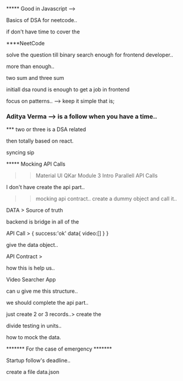 ***** Good in Javascript -->

Basics of DSA for neetcode..

if don't have time to cover the

****NeetCode

solve the question till binary search enough for frontend developer..

more than enough..

two sum and three sum 

initiall dsa round is enough to get a job in frontend

focus on patterns.. --> keep it simple that is;

### Aditya Verma --> is a follow when you have a time..


*** two or three is a DSA related 

then totally based on react.

syncing sip

***** Mocking API Calls 

>> Material UI
>> QKar Module 3 Intro
>> Parallell API Calls

I don't have create the api part..

>> mocking api contract..
>> create a dummy object and call it..

DATA > Source of truth

backend is bridge in all of the

API Call >
{
    success:'ok'
    data{
        video:[]
    }
}

give the data object..

API Contract > 

how this is help us..

Video Searcher App

can u give me this structure..

we should complete the api part..

just create 2 or 3 records..> create the 

divide testing in units..

how to mock the data.

******* For the case of emergency *******

Startup follow's deadline..

create a file data.json















